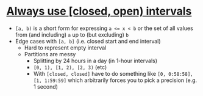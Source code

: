 # [Always use \[closed, open) intervals](https://getpocket.com/read/3750299213)

* `[a, b)` is a short form for expressing `a <= x < b` or the set of all values from (and including) `a` up to (but excluding) `b`
* Edge cases with `[a, b]` (i.e. closed start and end interval)
  * Hard to represent empty interval
  * Partitions are messy
    * Splitting by 24 hours in a day (in 1-hour intervals)
    * `[0, 1), [1, 2), [2, 3)` (etc)
    * With `[closed, closed]` have to do something like `[0, 0:58:58], [1, 1:59:59]` which arbitrarily forces you to pick a precision (e.g. 1 second)
